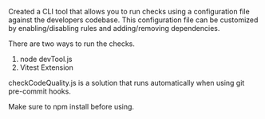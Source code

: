 Created a CLI tool that allows you to run checks using a configuration file against the developers codebase. This configuration file can be customized by enabling/disabling rules and adding/removing dependencies. 

There are two ways to run the checks. 

1. node devTool.js
2. Vitest Extension

checkCodeQuality.js is a solution that runs automatically when using git pre-commit hooks. 

Make sure to npm install before using.